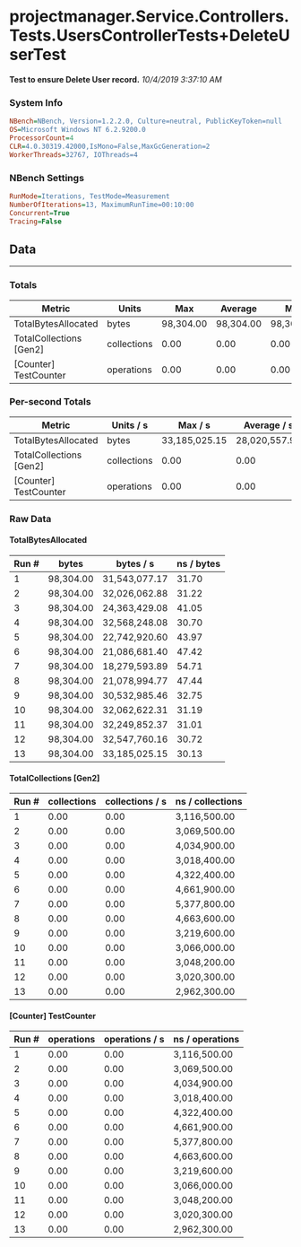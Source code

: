 ﻿# projectmanager.Service.Controllers.Tests.UsersControllerTests+DeleteUserTest
__Test to ensure Delete User record.__
_10/4/2019 3:37:10 AM_
### System Info
```ini
NBench=NBench, Version=1.2.2.0, Culture=neutral, PublicKeyToken=null
OS=Microsoft Windows NT 6.2.9200.0
ProcessorCount=4
CLR=4.0.30319.42000,IsMono=False,MaxGcGeneration=2
WorkerThreads=32767, IOThreads=4
```

### NBench Settings
```ini
RunMode=Iterations, TestMode=Measurement
NumberOfIterations=13, MaximumRunTime=00:10:00
Concurrent=True
Tracing=False
```

## Data
-------------------

### Totals
|          Metric |           Units |             Max |         Average |             Min |          StdDev |
|---------------- |---------------- |---------------- |---------------- |---------------- |---------------- |
|TotalBytesAllocated |           bytes |       98,304.00 |       98,304.00 |       98,304.00 |            0.00 |
|TotalCollections [Gen2] |     collections |            0.00 |            0.00 |            0.00 |            0.00 |
|[Counter] TestCounter |      operations |            0.00 |            0.00 |            0.00 |            0.00 |

### Per-second Totals
|          Metric |       Units / s |         Max / s |     Average / s |         Min / s |      StdDev / s |
|---------------- |---------------- |---------------- |---------------- |---------------- |---------------- |
|TotalBytesAllocated |           bytes |   33,185,025.15 |   28,020,557.95 |   18,279,593.89 |    5,546,897.46 |
|TotalCollections [Gen2] |     collections |            0.00 |            0.00 |            0.00 |            0.00 |
|[Counter] TestCounter |      operations |            0.00 |            0.00 |            0.00 |            0.00 |

### Raw Data
#### TotalBytesAllocated
|           Run # |           bytes |       bytes / s |      ns / bytes |
|---------------- |---------------- |---------------- |---------------- |
|               1 |       98,304.00 |   31,543,077.17 |           31.70 |
|               2 |       98,304.00 |   32,026,062.88 |           31.22 |
|               3 |       98,304.00 |   24,363,429.08 |           41.05 |
|               4 |       98,304.00 |   32,568,248.08 |           30.70 |
|               5 |       98,304.00 |   22,742,920.60 |           43.97 |
|               6 |       98,304.00 |   21,086,681.40 |           47.42 |
|               7 |       98,304.00 |   18,279,593.89 |           54.71 |
|               8 |       98,304.00 |   21,078,994.77 |           47.44 |
|               9 |       98,304.00 |   30,532,985.46 |           32.75 |
|              10 |       98,304.00 |   32,062,622.31 |           31.19 |
|              11 |       98,304.00 |   32,249,852.37 |           31.01 |
|              12 |       98,304.00 |   32,547,760.16 |           30.72 |
|              13 |       98,304.00 |   33,185,025.15 |           30.13 |

#### TotalCollections [Gen2]
|           Run # |     collections | collections / s |ns / collections |
|---------------- |---------------- |---------------- |---------------- |
|               1 |            0.00 |            0.00 |    3,116,500.00 |
|               2 |            0.00 |            0.00 |    3,069,500.00 |
|               3 |            0.00 |            0.00 |    4,034,900.00 |
|               4 |            0.00 |            0.00 |    3,018,400.00 |
|               5 |            0.00 |            0.00 |    4,322,400.00 |
|               6 |            0.00 |            0.00 |    4,661,900.00 |
|               7 |            0.00 |            0.00 |    5,377,800.00 |
|               8 |            0.00 |            0.00 |    4,663,600.00 |
|               9 |            0.00 |            0.00 |    3,219,600.00 |
|              10 |            0.00 |            0.00 |    3,066,000.00 |
|              11 |            0.00 |            0.00 |    3,048,200.00 |
|              12 |            0.00 |            0.00 |    3,020,300.00 |
|              13 |            0.00 |            0.00 |    2,962,300.00 |

#### [Counter] TestCounter
|           Run # |      operations |  operations / s | ns / operations |
|---------------- |---------------- |---------------- |---------------- |
|               1 |            0.00 |            0.00 |    3,116,500.00 |
|               2 |            0.00 |            0.00 |    3,069,500.00 |
|               3 |            0.00 |            0.00 |    4,034,900.00 |
|               4 |            0.00 |            0.00 |    3,018,400.00 |
|               5 |            0.00 |            0.00 |    4,322,400.00 |
|               6 |            0.00 |            0.00 |    4,661,900.00 |
|               7 |            0.00 |            0.00 |    5,377,800.00 |
|               8 |            0.00 |            0.00 |    4,663,600.00 |
|               9 |            0.00 |            0.00 |    3,219,600.00 |
|              10 |            0.00 |            0.00 |    3,066,000.00 |
|              11 |            0.00 |            0.00 |    3,048,200.00 |
|              12 |            0.00 |            0.00 |    3,020,300.00 |
|              13 |            0.00 |            0.00 |    2,962,300.00 |


